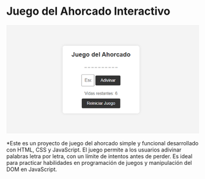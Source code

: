 # Juego del Ahorcado Interactivo

![Representación del proyecto](cap-proyecto.png)

*Este es un proyecto de juego del ahorcado simple y funcional desarrollado con HTML, CSS y JavaScript. El juego permite a los usuarios adivinar palabras letra por letra, con un límite de intentos antes de perder. Es ideal para practicar habilidades en programación de juegos y manipulación del DOM en JavaScript.
